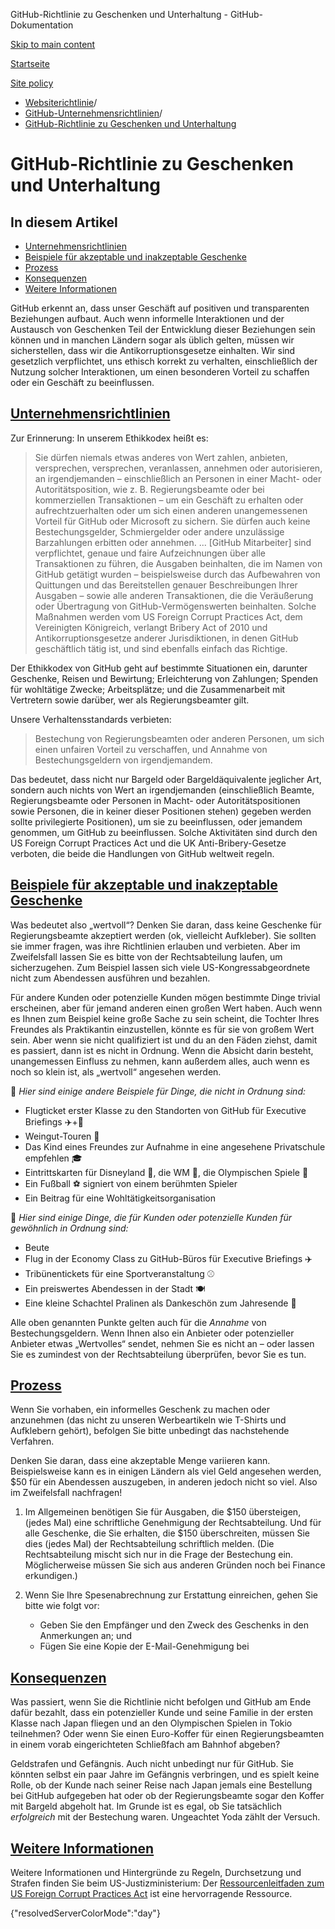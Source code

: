 GitHub-Richtlinie zu Geschenken und Unterhaltung - GitHub-Dokumentation

[Skip to main content](#main-content)

[Startseite](/de)

[Site policy](/de/site-policy)

* [Websiterichtlinie](/de/site-policy)/
* [GitHub-Unternehmensrichtlinien](/de/site-policy/github-company-policies)/
* [GitHub-Richtlinie zu Geschenken und Unterhaltung](/de/site-policy/github-company-policies/github-gifts-and-entertainment-policy)

GitHub-Richtlinie zu Geschenken und Unterhaltung
==========

In diesem Artikel
----------

* [Unternehmensrichtlinien](#company-policies)
* [Beispiele für akzeptable und inakzeptable Geschenke](#examples-of-acceptable-and-unacceptable-gifts)
* [Prozess](#process)
* [Konsequenzen](#consequences)
* [Weitere Informationen](#more-information)

GitHub erkennt an, dass unser Geschäft auf positiven und transparenten Beziehungen aufbaut. Auch wenn informelle Interaktionen und der Austausch von Geschenken Teil der Entwicklung dieser Beziehungen sein können und in manchen Ländern sogar als üblich gelten, müssen wir sicherstellen, dass wir die Antikorruptionsgesetze einhalten. Wir sind gesetzlich verpflichtet, uns ethisch korrekt zu verhalten, einschließlich der Nutzung solcher Interaktionen, um einen besonderen Vorteil zu schaffen oder ein Geschäft zu beeinflussen.

[Unternehmensrichtlinien](#company-policies)
----------

Zur Erinnerung: In unserem Ethikkodex heißt es:

>
>
> Sie dürfen niemals etwas anderes von Wert zahlen, anbieten, versprechen, versprechen, veranlassen, annehmen oder autorisieren, an irgendjemanden – einschließlich an Personen in einer Macht- oder Autoritätsposition, wie z. B. Regierungsbeamte oder bei kommerziellen Transaktionen – um ein Geschäft zu erhalten oder aufrechtzuerhalten oder um sich einen anderen unangemessenen Vorteil für GitHub oder Microsoft zu sichern. Sie dürfen auch keine Bestechungsgelder, Schmiergelder oder andere unzulässige Barzahlungen erbitten oder annehmen. ... [GitHub Mitarbeiter] sind verpflichtet, genaue und faire Aufzeichnungen über alle Transaktionen zu führen, die Ausgaben beinhalten, die im Namen von GitHub getätigt wurden – beispielsweise durch das Aufbewahren von Quittungen und das Bereitstellen genauer Beschreibungen Ihrer Ausgaben – sowie alle anderen Transaktionen, die die Veräußerung oder Übertragung von GitHub-Vermögenswerten beinhalten. Solche Maßnahmen werden vom US Foreign Corrupt Practices Act, dem Vereinigten Königreich, verlangt Bribery Act of 2010 und Antikorruptionsgesetze anderer Jurisdiktionen, in denen GitHub geschäftlich tätig ist, und sind ebenfalls einfach das Richtige.
>
>

Der Ethikkodex von GitHub geht auf bestimmte Situationen ein, darunter Geschenke, Reisen und Bewirtung; Erleichterung von Zahlungen; Spenden für wohltätige Zwecke; Arbeitsplätze; und die Zusammenarbeit mit Vertretern sowie darüber, wer als Regierungsbeamter gilt.

Unsere Verhaltensstandards verbieten:

>
>
> Bestechung von Regierungsbeamten oder anderen Personen, um sich einen unfairen Vorteil zu verschaffen, und Annahme von Bestechungsgeldern von irgendjemandem.
>
>

Das bedeutet, dass nicht nur Bargeld oder Bargeldäquivalente jeglicher Art, sondern auch nichts von Wert an irgendjemanden (einschließlich Beamte, Regierungsbeamte oder Personen in Macht- oder Autoritätspositionen sowie Personen, die in keiner dieser Positionen stehen) gegeben werden sollte privilegierte Positionen), um sie zu beeinflussen, oder jemandem genommen, um GitHub zu beeinflussen. Solche Aktivitäten sind durch den US Foreign Corrupt Practices Act und die UK Anti-Bribery-Gesetze verboten, die beide die Handlungen von GitHub weltweit regeln.

[Beispiele für akzeptable und inakzeptable Geschenke](#examples-of-acceptable-and-unacceptable-gifts)
----------

Was bedeutet also „wertvoll“? Denken Sie daran, dass keine Geschenke für Regierungsbeamte akzeptiert werden (ok, vielleicht Aufkleber). Sie sollten sie immer fragen, was ihre Richtlinien erlauben und verbieten. Aber im Zweifelsfall lassen Sie es bitte von der Rechtsabteilung laufen, um sicherzugehen. Zum Beispiel lassen sich viele US-Kongressabgeordnete nicht zum Abendessen ausführen und bezahlen.

Für andere Kunden oder potenzielle Kunden mögen bestimmte Dinge trivial erscheinen, aber für jemand anderen einen großen Wert haben. Auch wenn es Ihnen zum Beispiel keine große Sache zu sein scheint, die Tochter Ihres Freundes als Praktikantin einzustellen, könnte es für sie von großem Wert sein. Aber wenn sie nicht qualifiziert ist und du an den Fäden ziehst, damit es passiert, dann ist es nicht in Ordnung. Wenn die Absicht darin besteht, unangemessen Einfluss zu nehmen, kann außerdem alles, auch wenn es noch so klein ist, als „wertvoll“ angesehen werden.

🙅 *Hier sind einige andere Beispiele für Dinge, die nicht in Ordnung sind:*

* Flugticket erster Klasse zu den Standorten von GitHub für Executive Briefings ✈️+🍾
* Weingut-Touren 🍷
* Das Kind eines Freundes zur Aufnahme in eine angesehene Privatschule empfehlen 🎓
* Eintrittskarten für Disneyland 👸, die WM 🥅, die Olympischen Spiele 🏅
* Ein Fußball ⚽️ signiert von einem berühmten Spieler
* Ein Beitrag für eine Wohltätigkeitsorganisation

🙆 *Hier sind einige Dinge, die für Kunden oder potenzielle Kunden für gewöhnlich in Ordnung sind:*

* Beute
* Flug in der Economy Class zu GitHub-Büros für Executive Briefings ✈️
* Tribünentickets für eine Sportveranstaltung ⚾️
* Ein preiswertes Abendessen in der Stadt 🍽
* Eine kleine Schachtel Pralinen als Dankeschön zum Jahresende 🍫

Alle oben genannten Punkte gelten auch für die *Annahme* von Bestechungsgeldern. Wenn Ihnen also ein Anbieter oder potenzieller Anbieter etwas „Wertvolles“ sendet, nehmen Sie es nicht an – oder lassen Sie es zumindest von der Rechtsabteilung überprüfen, bevor Sie es tun.

[Prozess](#process)
----------

Wenn Sie vorhaben, ein informelles Geschenk zu machen oder anzunehmen (das nicht zu unseren Werbeartikeln wie T-Shirts und Aufklebern gehört), befolgen Sie bitte unbedingt das nachstehende Verfahren.

Denken Sie daran, dass eine akzeptable Menge variieren kann. Beispielsweise kann es in einigen Ländern als viel Geld angesehen werden, $50 für ein Abendessen auszugeben, in anderen jedoch nicht so viel. Also im Zweifelsfall nachfragen!

1. Im Allgemeinen benötigen Sie für Ausgaben, die $150 übersteigen, (jedes Mal) eine schriftliche Genehmigung der Rechtsabteilung. Und für alle Geschenke, die Sie erhalten, die $150 überschreiten, müssen Sie dies (jedes Mal) der Rechtsabteilung schriftlich melden. (Die Rechtsabteilung mischt sich nur in die Frage der Bestechung ein. Möglicherweise müssen Sie sich aus anderen Gründen noch bei Finance erkundigen.)

2. Wenn Sie Ihre Spesenabrechnung zur Erstattung einreichen, gehen Sie bitte wie folgt vor:

   * Geben Sie den Empfänger und den Zweck des Geschenks in den Anmerkungen an; und
   * Fügen Sie eine Kopie der E-Mail-Genehmigung bei

[Konsequenzen](#consequences)
----------

Was passiert, wenn Sie die Richtlinie nicht befolgen und GitHub am Ende dafür bezahlt, dass ein potenzieller Kunde und seine Familie in der ersten Klasse nach Japan fliegen und an den Olympischen Spielen in Tokio teilnehmen? Oder wenn Sie einen Euro-Koffer für einen Regierungsbeamten in einem vorab eingerichteten Schließfach am Bahnhof abgeben?

Geldstrafen und Gefängnis. Auch nicht unbedingt nur für GitHub. Sie könnten selbst ein paar Jahre im Gefängnis verbringen, und es spielt keine Rolle, ob der Kunde nach seiner Reise nach Japan jemals eine Bestellung bei GitHub aufgegeben hat oder ob der Regierungsbeamte sogar den Koffer mit Bargeld abgeholt hat. Im Grunde ist es egal, ob Sie tatsächlich *erfolgreich* mit der Bestechung waren. Ungeachtet Yoda zählt der Versuch.

[Weitere Informationen](#more-information)
----------

Weitere Informationen und Hintergründe zu Regeln, Durchsetzung und Strafen finden Sie beim US-Justizministerium: Der [Ressourcenleitfaden zum US Foreign Corrupt Practices Act](https://www.justice.gov/sites/default/files/criminal-fraud/legacy/2015/01/16/guide.pdf) ist eine hervorragende Ressource.

{"resolvedServerColorMode":"day"}
